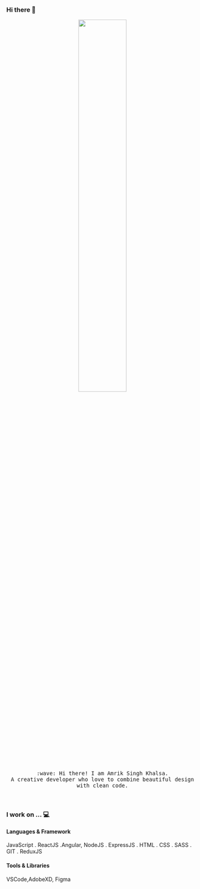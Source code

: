 ### Hi there 👋

<!--
**amriksingh0786/amriksingh0786** is a ✨ _special_ ✨ repository because its `README.md` (this file) appears on your GitHub profile.

Here are some ideas to get you started:

- 🔭 I’m currently working on ...
- 🌱 I’m currently learning ...
- 👯 I’m looking to collaborate on ...
- 🤔 I’m looking for help with ...
- 💬 Ask me about ...
- 📫 How to reach me: ...
- 😄 Pronouns: ...
- ⚡ Fun fact: ...
-->
<p align="center">
  <img src="https://cdn.dribbble.com/users/285475/screenshots/3798124/astronaut.gif" width="50%">
  <br><br>
  <samp>
    :wave: Hi there! I am Amrik Singh Khalsa. <br>
    A creative developer who love to combine beautiful design with clean code.
  </samp>
  <br>
  <br>
  <br>
  
  ### I work on ... 💻
  
  #### Languages & Framework
  JavaScript . ReactJS .Angular, NodeJS . ExpressJS . HTML . CSS . SASS . GIT . ReduxJS 
  
  #### Tools & Libraries
  VSCode,AdobeXD, Figma
</p>

